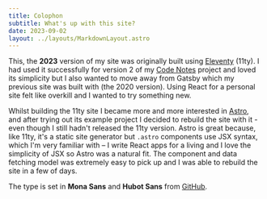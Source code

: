 ```yaml
---
title: Colophon
subtitle: What's up with this site?
date: 2023-09-02
layout: ../layouts/MarkdownLayout.astro
---
```


This, the **2023** version of my site was originally built using [Eleventy](https://www.11ty.dev/) (11ty). I had used it successfully for version 2 of my [Code Notes](https://notes.zander.wtf) project and loved its simplicity but I also wanted to move away from Gatsby which my previous site was built with (the 2020 version). Using React for a personal site felt like overkill and I wanted to try something new.

Whilst building the 11ty site I became more and more interested in [Astro](https://astro.build), and after trying out its example project I decided to rebuild the site with it - even though I still hadn't released the 11ty version. Astro is great because, like 11ty, it's a static site generator but `.astro` components use JSX syntax, which I'm very familiar with – I write React apps for a living and I love the simplicity of JSX so Astro was a natural fit. The component and data fetching model was extremely easy to pick up and I was able to rebuild the site in a few of days.

The type is set in **Mona Sans** and **Hubot Sans** from [GitHub](https://github.com/mona-sans).
